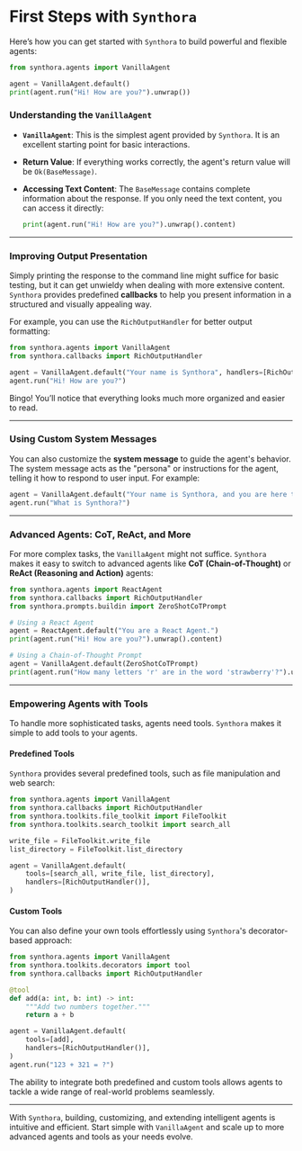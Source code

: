 <!-- LICENSE HEADER MANAGED BY add-license-header

Copyright 2024-2025 Syntropix-AI.org

Licensed under the Apache License, Version 2.0 (the "License");
you may not use this file except in compliance with the License.
You may obtain a copy of the License at

    http://www.apache.org/licenses/LICENSE-2.0

Unless required by applicable law or agreed to in writing, software
distributed under the License is distributed on an "AS IS" BASIS,
WITHOUT WARRANTIES OR CONDITIONS OF ANY KIND, either express or implied.
See the License for the specific language governing permissions and
limitations under the License.
-->

# First Steps with `Synthora`

Here’s how you can get started with `Synthora` to build powerful and flexible agents:

```python
from synthora.agents import VanillaAgent

agent = VanillaAgent.default()
print(agent.run("Hi! How are you?").unwrap())
```

### Understanding the `VanillaAgent`

- **`VanillaAgent`**: This is the simplest agent provided by `Synthora`. It is an excellent starting point for basic interactions.
- **Return Value**: If everything works correctly, the agent's return value will be `Ok(BaseMessage)`.
- **Accessing Text Content**: The `BaseMessage` contains complete information about the response. If you only need the text content, you can access it directly:

  ```python
  print(agent.run("Hi! How are you?").unwrap().content)
  ```

---

### Improving Output Presentation

Simply printing the response to the command line might suffice for basic testing, but it can get unwieldy when dealing with more extensive content. `Synthora` provides predefined **callbacks** to help you present information in a structured and visually appealing way.

For example, you can use the `RichOutputHandler` for better output formatting:

```python
from synthora.agents import VanillaAgent
from synthora.callbacks import RichOutputHandler

agent = VanillaAgent.default("Your name is Synthora", handlers=[RichOutputHandler()])
agent.run("Hi! How are you?")
```

Bingo! You’ll notice that everything looks much more organized and easier to read.

---

### Using Custom System Messages

You can also customize the **system message** to guide the agent's behavior. The system message acts as the "persona" or instructions for the agent, telling it how to respond to user input. For example:

```python
agent = VanillaAgent.default("Your name is Synthora, and you are here to assist with technical queries.", handlers=[RichOutputHandler()])
agent.run("What is Synthora?")
```

---

### Advanced Agents: CoT, ReAct, and More

For more complex tasks, the `VanillaAgent` might not suffice. `Synthora` makes it easy to switch to advanced agents like **CoT (Chain-of-Thought)** or **ReAct (Reasoning and Action)** agents:

```python
from synthora.agents import ReactAgent
from synthora.callbacks import RichOutputHandler
from synthora.prompts.buildin import ZeroShotCoTPrompt

# Using a React Agent
agent = ReactAgent.default("You are a React Agent.")
print(agent.run("Hi! How are you?").unwrap().content)

# Using a Chain-of-Thought Prompt
agent = VanillaAgent.default(ZeroShotCoTPrompt)
print(agent.run("How many letters 'r' are in the word 'strawberry'?").unwrap().content)
```

---

### Empowering Agents with Tools

To handle more sophisticated tasks, agents need tools. `Synthora` makes it simple to add tools to your agents.

#### Predefined Tools

`Synthora` provides several predefined tools, such as file manipulation and web search:

```python
from synthora.agents import VanillaAgent
from synthora.callbacks import RichOutputHandler
from synthora.toolkits.file_toolkit import FileToolkit
from synthora.toolkits.search_toolkit import search_all

write_file = FileToolkit.write_file
list_directory = FileToolkit.list_directory

agent = VanillaAgent.default(
    tools=[search_all, write_file, list_directory],
    handlers=[RichOutputHandler()],
)
```

#### Custom Tools

You can also define your own tools effortlessly using `Synthora`'s decorator-based approach:

```python
from synthora.agents import VanillaAgent
from synthora.toolkits.decorators import tool
from synthora.callbacks import RichOutputHandler

@tool
def add(a: int, b: int) -> int:
    """Add two numbers together."""
    return a + b

agent = VanillaAgent.default(
    tools=[add],
    handlers=[RichOutputHandler()],
)
agent.run("123 + 321 = ?")
```

The ability to integrate both predefined and custom tools allows agents to tackle a wide range of real-world problems seamlessly.

---

With `Synthora`, building, customizing, and extending intelligent agents is intuitive and efficient. Start simple with `VanillaAgent` and scale up to more advanced agents and tools as your needs evolve.
